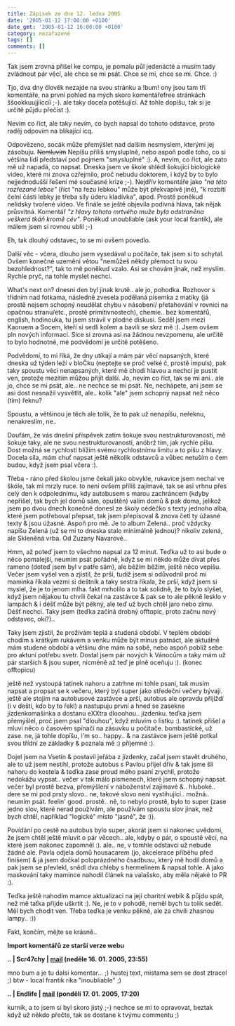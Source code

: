 ```yaml
---
title: Zápisek ze dne 12. ledna 2005
date: '2005-01-12 17:00:00 +0100'
date_gmt: '2005-01-12 16:00:00 +0100'
category: nezařazené
tags: []
comments: []
---
```

<p>Tak jsem zrovna přišel ke compu, je pomalu půl jedenácté a musím tady zvládnout pár věcí,  ale chce se mi psát. Chce se mi, chce se mi. Chce. :)</p>
<p>Tjo, dva dny člověk nezajde na svou stránku a !bum! ony jsou tam tři komentáře, na  první pohled na mých skoro komentářefree stránkách ššookkuujjííccíí ;-). ale taky docela  potěšující. Až tohle dopíšu, tak si je určitě půjdu přečíst :). </p>
<p>Nevím co říct, ale taky nevím, co bych napsal do tohoto odstavce, proto raděj odpovím  na blikající icq.</p>
<p>Odpovězeno, socák může přemýšlet nad dalším nesmyslem, kterými jej zásobuju. <del>Nemluvím</del> Nepíšu  příliš smysluplně, nebo aspoň podle toho, co si většina lidí představí pod pojmem "smysluplné" :).  A, nevím, co říct, ale zato mě už napadá, co napsat. Dneska jsem ve škole shlédl šokující  biologické video, které mi znova ozřejmilo, proč nebudu doktorem, i když by to bylo nejjednodušší  řešení mé současné krize ;-). Nejdřív komentáře jako <em>"na této rozřezané lebce"</em>  (říct "na řezu lebkou" může být překvapivě jiné), "k rozbití čelní části lebky je třeba síly  úderu kladívka", apod. Prostě poněkud nelidsky tvořené video. Ve finále se ještě objevila  podivná hlava, tak nějak průsvitná. Komentář <em>"z hlavy tohoto mrtvého muže byla odstraněna  veškerá tkáň kromě cév"</em>. Poněkud unoubliable (ask your local frantík), ale málem jsem si   rovnou ublil ;-)</p>
<p>Eh, tak dlouhý odstavec, to se mi ovšem povedlo.</p>
<p>Další věc - včera, dlouho jsem vysedával u počítače, tak jsem si to schytal. Ovšem konečné   uzemění větou "nemůžeš někdy přemoct tu svou bezohlednost?", tak to mě poněkud vzalo.  Asi se chovám jinak, než myslím. Rychle pryč, na tohle myslet nechci.</p>
<p>What's next on? dnesni den byl jinak krutě.. ale jo, pohodka. Rozhovor s třídním nad fotkama,  následně zvesela podělaná písemka z matiky (já prostě nejsem schopný neudělat chybu v násobení/  přetahování v rovnici na opačnou stranu/etc., prostě primitivnostech), chemie.. bez komentářů,   english, hodinouka, tu jsem strávil v plodné diskusi. Seděl jsem mezi Kaoruem a Socem, kteří si sedli  kolem a bavili se skrz mě :). Jsem ovšem pln nových informací. Sice si zrovna asi na žádnou  nevzpomenu, ale určitě to bylo hodnotné, mé podvědomí je určitě potěšeno. </p>
<p>Podvědomí, to mi říká, že dny utíkají a mám pár věcí napsaných, které dneska už týden leží  v bloČku (neptejte se proč velké č, prostě impuls), pak taky spoustu věcí nenapsaných, které mě  chodí hlavou a nechci je pustit ven, protože mezitím můžou přijít další. Jo, nevím co říct,   tak se mi ani.. ale jo, chce se mi psát, ale.. ne nechce se mi psát. Ne, nechápete, ani jsem   se asi dost nesnažil vysvětlit, ale.. kolik "ale" jsem schopný napsat než něco (tím) řeknu?</p>
<p>Spoustu, a většinou je těch ale tolik, že to pak už nenapíšu, neřeknu, nenakreslím, ne..</p>
<p>Doufám, že vás dnešní příspěvek zatím šokuje svou nestrukturovaností, mě šokuje taky, ale ne  svou nestrukturovaností, anóbrž tím, jak rychle píšu. Dost možná se rychlostí blížím svému rychlostnímu  limitu a to píšu z hlavy. Docela síla, mám chuť napsat ještě několik odstavců a vůbec netuším o čem  budou, když jsem psal včera :).</p>
<p>Třeba - ráno před školou jsme čekali jako obvykle, rukavice jsem nechal ve škole, tak mi mrzly ruce.  to není ovšem příliš zajímavé, tak se asi vrhnu přes celý den k odpolednímu, kdy autobusem s marou  zachráncem (kdyby nepřišel, tak bych jel domů sám, opuštěn) valím domů &amp; pak doma, jelikož  jsem po dvou dnech konečně donesl ze školy cédéčko s texty jednoho alba, které jsem potřeboval  přepsat, tak jsem přepisoval &amp; znova četl ty úžasné texty &amp; jsou úžasné. Aspoň pro mě.  Je to album Zelená.. proč vždycky napíšu Zelená (už se mi to dneska stalo minimálně jednou)?   nikoliv zelená, ale Skleněná vrba. Od Zuzany Navarové..</p>
<p>Hmm, až poteď jsem to všechno napsal za 12 minut. Teďka už to asi bude o něco pomalejší,  neumím psát pořádně, když se mi někdo může dívat přes rameno (doteď jsem byl v patře sám),  ale běžím běžím, ještě něco vepíšu. Večer jsem vyšel ven a zjistil, že prší, tudíž jsem  si odůvodnil proč mi maminka říkala vezmi si deštník a taky sestra říkala, že prší, když jsem  si myslel, že je to jenom mlha. fakt mrholilo a to tak solidně, že to bylo slyšet,  když jsem nějakou tu chvíli čekal na zastávce &amp; pak se to ale pěkně lesklo v lampách &amp;  i déšť může být pěkný, ale teď už bych chtěl jaro nebo zimu. Déšť nechci. Taky jsem (teďka začíná  drobný offtopic, proto začnu nový odstavec, oki?)..</p>
<p>Taky jsem zjistil, že prožívám teplá a studená období. V teplém období chodím s krátkým rukávem  a venku může být mínus patnáct, ale aktuálně mám studené období a většinu dne mám na sobě, nebo  aspoň poblíž sebe pro aktuní potřebu svetr. Dostal jsem pár nových k Vánocům a taky mám už pár starších  &amp; jsou super, nicméně až teď je plně oceňuju :). (konec offtopicu)</p>
<p>ještě než vystoupá tatínek nahoru a zatrhne mi tohle psaní, tak musím napsat a propsat se k večeru,  který byl super jako středeční večery bývají. ještě ale stojím na autobusové zastávce a prší,  autobus ale opravdu přijíždí (i v dešti, kdo by to řekl) a nastupuju první a hned se zasekne  jízdenkomašinka a dostanu eXXtra dlooohou.. jízdenku. teďka jsem přemýšlel, proč jsem psal "dlouhou",  když mluvím o lístku :). tatínek přišel a mluví něco o časovém spínači na zásuvku u počítače.  bombastické, už zase. ne, já tohle dopíšu, i'm so.. happy.. &amp; na zastávce jsem ještě potkal  svou třídní ze základky &amp; poznala mě :) příjemné :).</p>
<p>Dojel jsem na Vsetín &amp; postavil jeřába z jízdenky, začal jsem stavět druhého, ale to už jsem  nestihl, protože autobus s Pavlou přijel dřív &amp; tak jsme šli nahoru do kostela &amp; teďka zase proud mého  psaní zrychlí, protože nedokážu vypsat.. večer v tak málo písmenech, které jsem schopný napsat.  večer byl prostě bezva, přemýšlení v náboženství zajímavé &amp;.. hluboké.. dere se mi pod prsty slovo..   ne, takové slovo není vystihující.. možná.. neumím psát. feelin' good. prostě.. ně, to nebylo prostě,  bylo to super (zase jedno slov, které nerad používám, ale používám spoustu slov jinak, než bych chtěl,  například "logické" místo "jasné", že :)).</p>
<p>Povídání po cestě na autobus bylo super, akorát jsem si nakonec uvědomi, že jsem chtěl ještě mluvit  o pár věcech.. ale, kdyby o pár, o spoustě věcí, na které jsem nakonec zapomněl :). ale.. ne, v tomhle  odstavci už nebude žádné ale. Pavla odjela domů housacarem (jo, akcelerace příběhu před finišem) &amp;  já jsem dočkal poloprázdného čsadbusu, který mě hodil domů a pak jsem se převlekl, snědl dva chleby  s hermelínem &amp; napsal tohle. A jako maskování taky mamince nahodil článek na valašsko, aby měla nějaké  to PR :).</p>
<p>Teďka ještě nahodím mamce aktualizaci na její charitní webík &amp; půjdu spát, než mě taťka přijde   uškrtit :). Ne, je to v pohodě, neměl bych tu tolik sedět. Měl bych chodit ven. Třeba teďka je venku  pěkně, ale za chvíli zhasnou lampy.. :))</p>
<p>Fakt, končím, mějte se krásně..</p>
<div class="import-komentaru">
<p><strong>Import komentářů ze starší verze webu</strong></p>
<div class="comment">
<p style="font-weight:bold"><span class="compredmet">..</span> | <span class="comname">Scr47chy</span> |  <a href="mailto:scr47chy@gmail.com">mail</a>  <a href=""></a> (neděle&nbsp;16.&nbsp;01.&nbsp;2005,&nbsp;23:55)</p>
<p>mno bum a je tu dalsi komentar... ;) hustej text, mistama sem se dost ztracel ;) btw - local frantik rika &quot;inoubliable&quot; ;) </p>
</div>
<div class="comment">
<p style="font-weight:bold"><span class="compredmet">..</span> | <span class="comname">Endlife</span> |  <a href="mailto:jan.martinek@post.cz">mail</a> (pondělí&nbsp;17.&nbsp;01.&nbsp;2005,&nbsp;17:20)</p>
<p>kurník, a to jsem si byl skoro jistý ;-) nechce se mi to opravovat, beztak když už někdo přečte, tak se dostane k tvýmu commentu ;) </p>
</div>
</div>

